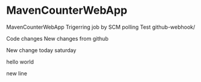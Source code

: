 # MavenCounterWebApp
MavenCounterWebApp
Trigerring job by SCM polling Test
github-webhook/

Code changes
New changes from github

New change today saturday


hello world

new line
